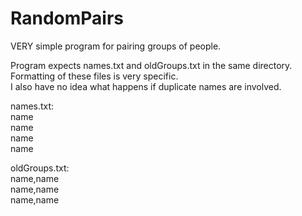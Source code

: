 # RandomPairs
VERY simple program for pairing groups of people.

Program expects names.txt and oldGroups.txt in the same directory.  
Formatting of these files is very specific.  
I also have no idea what happens if duplicate names are involved.

names.txt:  
name  
name  
name  
name

oldGroups.txt:  
name,name  
name,name  
name,name
